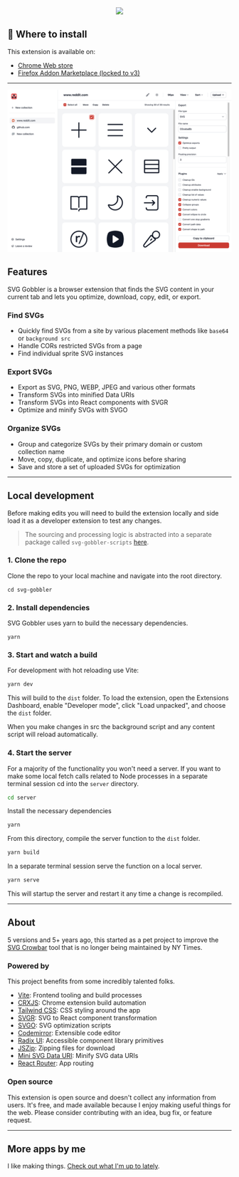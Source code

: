 <div align="center">
 <a href="https://svggobbler.com">
  <img src="assets/local/read-me.png">
 </a>
 <br>
</div>

## 🚀 Where to install

This extension is available on:

- [Chrome Web store](https://chrome.google.com/webstore/detail/svg-gobbler/mpbmflcodadhgafbbakjeahpandgcbch)
- [Firefox Addon Marketplace (locked to v3)](https://addons.mozilla.org/firefox/addon/svg-gobbler/)

---

<div align="center">
 <a href="https://svggobbler.com">
  <img src="assets/local/gobbler-screenshot.png">
 </a>
 <br>
</div>

## Features

SVG Gobbler is a browser extension that finds the SVG content in your current tab and lets you
optimize, download, copy, edit, or export.

### Find SVGs

- Quickly find SVGs from a site by various placement methods like `base64` or `background src`
- Handle CORs restricted SVGs from a page
- Find individual sprite SVG instances

### Export SVGs

- Export as SVG, PNG, WEBP, JPEG and various other formats
- Transform SVGs into minified Data URIs
- Transform SVGs into React components with SVGR
- Optimize and minify SVGs with SVGO

### Organize SVGs

- Group and categorize SVGs by their primary domain or custom collection name
- Move, copy, duplicate, and optimize icons before sharing
- Save and store a set of uploaded SVGs for optimization

---

## Local development

Before making edits you will need to build the extension locally and side load it as a developer
extension to test any changes.

> The sourcing and processing logic is abstracted into a separate package called
> `svg-gobbler-scripts` [here](https://github.com/rossmoody/svg-gobbler-scripts).

### 1. Clone the repo

Clone the repo to your local machine and navigate into the root directory.

```shell
cd svg-gobbler
```

### 2. Install dependencies

SVG Gobbler uses yarn to build the necessary dependencies.

```shell
yarn
```

### 3. Start and watch a build

For development with hot reloading use Vite:

```bash
yarn dev
```

This will build to the `dist` folder. To load the extension, open the Extensions Dashboard, enable
"Developer mode", click "Load unpacked", and choose the `dist` folder.

When you make changes in src the background script and any content script will reload automatically.

### 4. Start the server

For a majority of the functionality you won't need a server. If you want to make some local fetch
calls related to Node processes in a separate terminal session cd into the `server` directory.

```bash
cd server
```

Install the necessary dependencies

```bash
yarn
```

From this directory, compile the server function to the `dist` folder.

```bash
yarn build
```

In a separate terminal session serve the function on a local server.

```bash
yarn serve
```

This will startup the server and restart it any time a change is recompiled.

---

## About

5 versions and 5+ years ago, this started as a pet project to improve the
[SVG Crowbar](https://github.com/nytimes/svg-crowbar) tool that is no longer being maintained by NY
Times.

### Powered by

This project benefits from some incredibly talented folks.

- [Vite](https://vitejs.dev/): Frontend tooling and build processes
- [CRXJS](https://github.com/crxjs/chrome-extension-tools): Chrome extension build automation
- [Tailwind CSS](https://tailwindcss.com/): CSS styling around the app
- [SVGR](https://react-svgr.com/): SVG to React component transformation
- [SVGO](https://github.com/svg/svgo): SVG optimization scripts
- [Codemirror](https://codemirror.net/): Extensible code editor
- [Radix UI](https://www.radix-ui.com/): Accessible component library primitives
- [JSZip](https://stuk.github.io/jszip/): Zipping files for download
- [Mini SVG Data URI](https://github.com/tigt/mini-svg-data-uri): Minify SVG data URIs
- [React Router](https://reactrouter.com/en/main): App routing

### Open source

This extension is open source and doesn't collect any information from users. It's free, and made
available because I enjoy making useful things for the web. Please consider contributing with an
idea, bug fix, or feature request.

---

## More apps by me

I like making things. [Check out what I'm up to lately](https://rossmoody.com).
